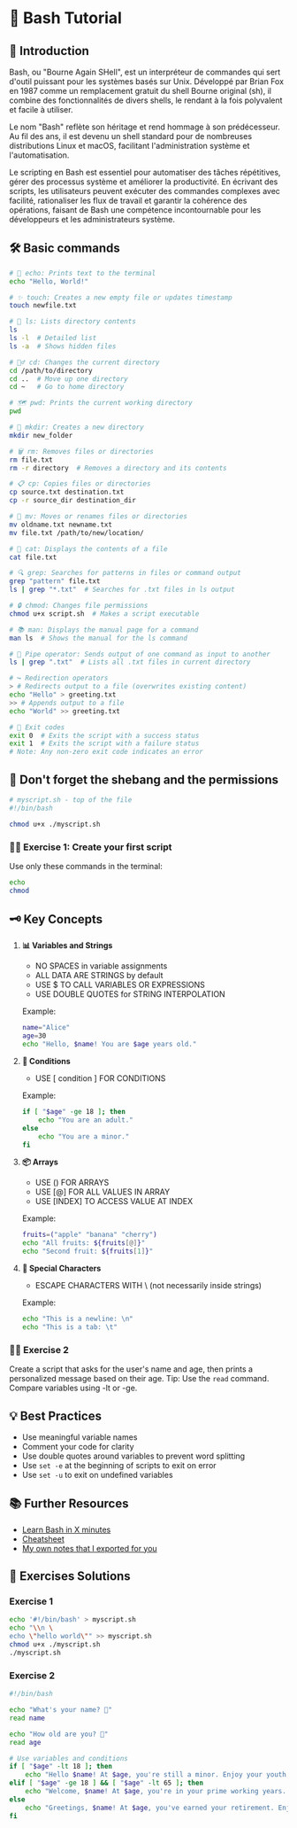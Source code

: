 # 🐚 Bash Tutorial

## 📜 Introduction

Bash, ou "Bourne Again SHell", est un interpréteur de commandes qui sert d'outil puissant pour les systèmes basés sur Unix. Développé par Brian Fox en 1987 comme un remplacement gratuit du shell Bourne original (sh), il combine des fonctionnalités de divers shells, le rendant à la fois polyvalent et facile à utiliser.

Le nom "Bash" reflète son héritage et rend hommage à son prédécesseur. Au fil des ans, il est devenu un shell standard pour de nombreuses distributions Linux et macOS, facilitant l'administration système et l'automatisation.

Le scripting en Bash est essentiel pour automatiser des tâches répétitives, gérer des processus système et améliorer la productivité. En écrivant des scripts, les utilisateurs peuvent exécuter des commandes complexes avec facilité, rationaliser les flux de travail et garantir la cohérence des opérations, faisant de Bash une compétence incontournable pour les développeurs et les administrateurs système.

## 🛠️ Basic commands

```bash
# 📢 echo: Prints text to the terminal
echo "Hello, World!"

# ✨ touch: Creates a new empty file or updates timestamp
touch newfile.txt

# 📂 ls: Lists directory contents
ls
ls -l  # Detailed list
ls -a  # Shows hidden files

# 🚶‍♂️ cd: Changes the current directory
cd /path/to/directory
cd ..  # Move up one directory
cd ~   # Go to home directory

# 🗺️ pwd: Prints the current working directory
pwd

# 📁 mkdir: Creates a new directory
mkdir new_folder

# 🗑️ rm: Removes files or directories
rm file.txt
rm -r directory  # Removes a directory and its contents

# 📋 cp: Copies files or directories
cp source.txt destination.txt
cp -r source_dir destination_dir

# 🚚 mv: Moves or renames files or directories
mv oldname.txt newname.txt
mv file.txt /path/to/new/location/

# 📖 cat: Displays the contents of a file
cat file.txt

# 🔍 grep: Searches for patterns in files or command output
grep "pattern" file.txt
ls | grep "*.txt"  # Searches for .txt files in ls output

# 🔒 chmod: Changes file permissions
chmod u+x script.sh  # Makes a script executable

# 📚 man: Displays the manual page for a command
man ls  # Shows the manual for the ls command

# 🔗 Pipe operator: Sends output of one command as input to another
ls | grep ".txt"  # Lists all .txt files in current directory

# ↪️ Redirection operators
> # Redirects output to a file (overwrites existing content)
echo "Hello" > greeting.txt
>> # Appends output to a file
echo "World" >> greeting.txt

# 🚪 Exit codes
exit 0  # Exits the script with a success status
exit 1  # Exits the script with a failure status
# Note: Any non-zero exit code indicates an error
```

## 🚀 Don't forget the shebang and the permissions

```bash
# myscript.sh - top of the file
#!/bin/bash
```

```bash
chmod u+x ./myscript.sh
```

### 🏋️‍♀️ Exercise 1: Create your first script

Use only these commands in the terminal:

```sh
echo
chmod
```

## 🗝️ Key Concepts

1. **📊 Variables and Strings**

   - NO SPACES in variable assignments
   - ALL DATA ARE STRINGS by default
   - USE $ TO CALL VARIABLES OR EXPRESSIONS
   - USE DOUBLE QUOTES for STRING INTERPOLATION

   Example:

   ```bash
   name="Alice"
   age=30
   echo "Hello, $name! You are $age years old."
   ```

2. **🔀 Conditions**

   - USE [ condition ] FOR CONDITIONS

   Example:

   ```bash
   if [ "$age" -ge 18 ]; then
       echo "You are an adult."
   else
       echo "You are a minor."
   fi
   ```

3. **📦 Arrays**

   - USE () FOR ARRAYS
   - USE [@] FOR ALL VALUES IN ARRAY
   - USE [INDEX] TO ACCESS VALUE AT INDEX

   Example:

   ```bash
   fruits=("apple" "banana" "cherry")
   echo "All fruits: ${fruits[@]}"
   echo "Second fruit: ${fruits[1]}"
   ```

4. **🔣 Special Characters**

   - ESCAPE CHARACTERS WITH \ (not necessarily inside strings)

   Example:

   ```bash
   echo "This is a newline: \n"
   echo "This is a tab: \t"
   ```

### 🏋️‍♀️ Exercise 2

Create a script that asks for the user's name and age, then prints a personalized message based on their age.
Tip: Use the `read` command. Compare variables using -lt or -ge.

## 💡 Best Practices

- Use meaningful variable names
- Comment your code for clarity
- Use double quotes around variables to prevent word splitting
- Use `set -e` at the beginning of scripts to exit on error
- Use `set -u` to exit on undefined variables

## 📚 Further Resources

- [Learn Bash in X minutes](https://learnxinyminutes.com/docs/bash/)
- [Cheatsheet](https://devhints.io/bash)
- [My own notes that I exported for you](./ressources/bash_basics.md)


## 🎯 Exercises Solutions

### Exercise 1

```bash
echo '#!/bin/bash' > myscript.sh
echo "\\n \
echo \"hello world\"" >> myscript.sh
chmod u+x ./myscript.sh
./myscript.sh
```

### Exercise 2

```bash
#!/bin/bash

echo "What's your name? 👋"
read name

echo "How old are you? 🎂"
read age

# Use variables and conditions
if [ "$age" -lt 18 ]; then
    echo "Hello $name! At $age, you're still a minor. Enjoy your youth! 🌟"
elif [ "$age" -ge 18 ] && [ "$age" -lt 65 ]; then
    echo "Welcome, $name! At $age, you're in your prime working years. 💼"
else
    echo "Greetings, $name! At $age, you've earned your retirement. Enjoy! 🏖️"
fi
```
